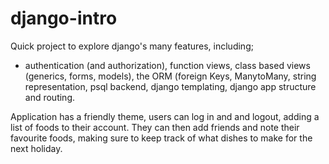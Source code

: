 # django-intro

Quick project to explore django's many features, including;

- authentication (and authorization), function views, class based views (generics, forms, models), the ORM (foreign Keys, ManytoMany, string representation, psql backend, django templating, django app structure and routing.

Application has a friendly theme, users can log in and and logout, adding a list of foods to their account. They can then add friends and note their favourite foods, making sure to keep track of what dishes to make for the next holiday.
